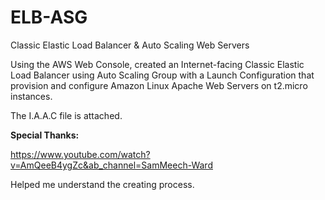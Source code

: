 # ELB-ASG
Classic Elastic Load Balancer &amp; Auto Scaling Web Servers

Using the AWS Web Console, created an Internet-facing Classic Elastic Load Balancer using Auto Scaling Group with a Launch Configuration that provision and configure Amazon Linux Apache Web Servers on t2.micro instances. 

The I.A.A.C file is attached.






**Special Thanks:**

https://www.youtube.com/watch?v=AmQeeB4ygZc&ab_channel=SamMeech-Ward

Helped me understand the creating process.
